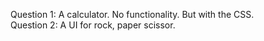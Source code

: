 Question 1: A calculator. No functionality. But with the CSS.  
Question 2: A UI for rock, paper scissor.